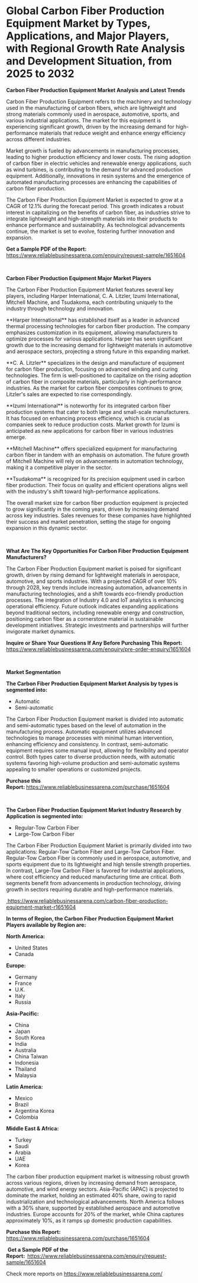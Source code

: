 <p><h1>Global Carbon Fiber Production Equipment Market by Types, Applications, and Major Players, with Regional Growth Rate Analysis and Development Situation, from 2025 to 2032</h1></p><p><strong>Carbon Fiber Production Equipment Market Analysis and Latest Trends</strong></p>
<p><p>Carbon Fiber Production Equipment refers to the machinery and technology used in the manufacturing of carbon fibers, which are lightweight and strong materials commonly used in aerospace, automotive, sports, and various industrial applications. The market for this equipment is experiencing significant growth, driven by the increasing demand for high-performance materials that reduce weight and enhance energy efficiency across different industries.</p><p>Market growth is fueled by advancements in manufacturing processes, leading to higher production efficiency and lower costs. The rising adoption of carbon fiber in electric vehicles and renewable energy applications, such as wind turbines, is contributing to the demand for advanced production equipment. Additionally, innovations in resin systems and the emergence of automated manufacturing processes are enhancing the capabilities of carbon fiber production.</p><p>The Carbon Fiber Production Equipment Market is expected to grow at a CAGR of 12.1% during the forecast period. This growth indicates a robust interest in capitalizing on the benefits of carbon fiber, as industries strive to integrate lightweight and high-strength materials into their products to enhance performance and sustainability. As technological advancements continue, the market is set to evolve, fostering further innovation and expansion.</p></p>
<p><strong>Get a Sample PDF of the Report:&nbsp;</strong> <a href="https://www.reliablebusinessarena.com/enquiry/request-sample/1651604?utm_campaign=2984&utm_medium=2&utm_source=Github&utm_content=ia&utm_term=08042025&utm_id=carbon-fiber-production-equipment">https://www.reliablebusinessarena.com/enquiry/request-sample/1651604</a></p>
<p>&nbsp;</p>
<p><strong>Carbon Fiber Production Equipment Major Market Players</strong></p>
<p><p>The Carbon Fiber Production Equipment Market features several key players, including Harper International, C. A. Litzler, Izumi International, Mitchell Machine, and Tsudakoma, each contributing uniquely to the industry through technology and innovation.</p><p>**Harper International** has established itself as a leader in advanced thermal processing technologies for carbon fiber production. The company emphasizes customization in its equipment, allowing manufacturers to optimize processes for various applications. Harper has seen significant growth due to the increasing demand for lightweight materials in automotive and aerospace sectors, projecting a strong future in this expanding market.</p><p>**C. A. Litzler** specializes in the design and manufacture of equipment for carbon fiber production, focusing on advanced winding and curing technologies. The firm is well-positioned to capitalize on the rising adoption of carbon fiber in composite materials, particularly in high-performance industries. As the market for carbon fiber composites continues to grow, Litzler's sales are expected to rise correspondingly.</p><p>**Izumi International** is noteworthy for its integrated carbon fiber production systems that cater to both large and small-scale manufacturers. It has focused on enhancing process efficiency, which is crucial as companies seek to reduce production costs. Market growth for Izumi is anticipated as new applications for carbon fiber in various industries emerge.</p><p>**Mitchell Machine** offers specialized equipment for manufacturing carbon fiber in tandem with an emphasis on automation. The future growth of Mitchell Machine will rely on advancements in automation technology, making it a competitive player in the sector.</p><p>**Tsudakoma** is recognized for its precision equipment used in carbon fiber production. Their focus on quality and efficient operations aligns well with the industry's shift toward high-performance applications.</p><p>The overall market size for carbon fiber production equipment is projected to grow significantly in the coming years, driven by increasing demand across key industries. Sales revenues for these companies have highlighted their success and market penetration, setting the stage for ongoing expansion in this dynamic sector.</p></p>
<p>&nbsp;</p>
<p><strong>What Are The Key Opportunities For Carbon Fiber Production Equipment Manufacturers?</strong></p>
<p><p>The Carbon Fiber Production Equipment market is poised for significant growth, driven by rising demand for lightweight materials in aerospace, automotive, and sports industries. With a projected CAGR of over 10% through 2028, key trends include increasing automation, advancements in manufacturing technologies, and a shift towards eco-friendly production processes. The integration of Industry 4.0 and IoT analytics is enhancing operational efficiency. Future outlook indicates expanding applications beyond traditional sectors, including renewable energy and construction, positioning carbon fiber as a cornerstone material in sustainable development initiatives. Strategic investments and partnerships will further invigorate market dynamics.</p></p>
<p><strong>Inquire or Share Your Questions If Any Before Purchasing This Report:</strong> <a href="https://www.reliablebusinessarena.com/enquiry/pre-order-enquiry/1651604?utm_campaign=2984&utm_medium=2&utm_source=Github&utm_content=ia&utm_term=08042025&utm_id=carbon-fiber-production-equipment">https://www.reliablebusinessarena.com/enquiry/pre-order-enquiry/1651604</a></p>
<p>&nbsp;</p>
<p><strong>Market Segmentation</strong></p>
<p><strong>The Carbon Fiber Production Equipment Market Analysis by types is segmented into:</strong></p>
<p><ul><li>Automatic</li><li>Semi-automatic</li></ul></p>
<p><p>The Carbon Fiber Production Equipment market is divided into automatic and semi-automatic types based on the level of automation in the manufacturing process. Automatic equipment utilizes advanced technologies to manage processes with minimal human intervention, enhancing efficiency and consistency. In contrast, semi-automatic equipment requires some manual input, allowing for flexibility and operator control. Both types cater to diverse production needs, with automatic systems favoring high-volume production and semi-automatic systems appealing to smaller operations or customized projects.</p></p>
<p><strong>Purchase this Report:&nbsp;</strong><a href="https://www.reliablebusinessarena.com/purchase/1651604?utm_campaign=2984&utm_medium=2&utm_source=Github&utm_content=ia&utm_term=08042025&utm_id=carbon-fiber-production-equipment">https://www.reliablebusinessarena.com/purchase/1651604</a></p>
<p>&nbsp;</p>
<p><strong>The Carbon Fiber Production Equipment Market Industry Research by Application is segmented into:</strong></p>
<p><ul><li>Regular-Tow Carbon Fiber</li><li>Large-Tow Carbon Fiber</li></ul></p>
<p><p>The Carbon Fiber Production Equipment Market is primarily divided into two applications: Regular-Tow Carbon Fiber and Large-Tow Carbon Fiber. Regular-Tow Carbon Fiber is commonly used in aerospace, automotive, and sports equipment due to its lightweight and high tensile strength properties. In contrast, Large-Tow Carbon Fiber is favored for industrial applications, where cost efficiency and reduced manufacturing time are critical. Both segments benefit from advancements in production technology, driving growth in sectors requiring durable and high-performance materials.</p></p>
<p><a href="https://www.reliablebusinessarena.com/carbon-fiber-production-equipment-market-r1651604?utm_campaign=2984&utm_medium=2&utm_source=Github&utm_content=ia&utm_term=08042025&utm_id=carbon-fiber-production-equipment">&nbsp;https://www.reliablebusinessarena.com/carbon-fiber-production-equipment-market-r1651604</a></p>
<p><strong>In terms of Region, the Carbon Fiber Production Equipment Market Players available by Region are:</strong></p>
<p>
    <p> <strong> North America: </strong>
        <ul>
            <li>United States</li>
            <li>Canada</li>
        </ul>
        </p> 
    <p> <strong> Europe: </strong>
        <ul>
            <li>Germany</li>
            <li>France</li>
            <li>U.K.</li>
            <li>Italy</li>
            <li>Russia</li>
        </ul>
        </p> 
    <p> <strong> Asia-Pacific: </strong>
        <ul>
            <li>China</li>
            <li>Japan</li>
            <li>South Korea</li>
            <li>India</li>
            <li>Australia</li>
            <li>China Taiwan</li>
            <li>Indonesia</li>
            <li>Thailand</li>
            <li>Malaysia</li>
        </ul>
        </p> 
    <p> <strong> Latin America: </strong>
        <ul>
            <li>Mexico</li>
            <li>Brazil</li>
            <li>Argentina Korea</li>
            <li>Colombia</li>
        </ul>
        </p> 
    <p> <strong> Middle East & Africa: </strong>
        <ul>
            <li>Turkey</li>
            <li>Saudi</li>
            <li>Arabia</li>
            <li>UAE</li>
            <li>Korea</li>
        </ul>
    </p>
    </p>
<p><p>The carbon fiber production equipment market is witnessing robust growth across various regions, driven by increasing demand from aerospace, automotive, and wind energy sectors. Asia-Pacific (APAC) is projected to dominate the market, holding an estimated 40% share, owing to rapid industrialization and technological advancements. North America follows with a 30% share, supported by established aerospace and automotive industries. Europe accounts for 20% of the market, while China captures approximately 10%, as it ramps up domestic production capabilities.</p></p>
<p><strong>Purchase this Report: </strong><a href="https://www.reliablebusinessarena.com/purchase/1651604?utm_campaign=2984&utm_medium=2&utm_source=Github&utm_content=ia&utm_term=08042025&utm_id=carbon-fiber-production-equipment">https://www.reliablebusinessarena.com/purchase/1651604</a></p>
<p>&nbsp;<strong>Get a Sample PDF of the Report:&nbsp;&nbsp;</strong><a href="https://www.reliablebusinessarena.com/enquiry/request-sample/1651604?utm_campaign=2984&utm_medium=2&utm_source=Github&utm_content=ia&utm_term=08042025&utm_id=carbon-fiber-production-equipment">https://www.reliablebusinessarena.com/enquiry/request-sample/1651604</a></p>
<p><strong></strong></p>
<p>Check more reports on <a href="https://www.reliablebusinessarena.com/?utm_campaign=2984&utm_medium=2&utm_source=Github&utm_content=ia&utm_term=08042025&utm_id=carbon-fiber-production-equipment">https://www.reliablebusinessarena.com/</a></p>